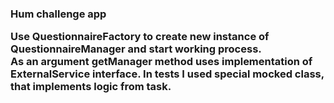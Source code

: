 <h3>Hum challenge app

Use QuestionnaireFactory to create new instance of QuestionnaireManager and start working process.<br>
As an argument getManager method uses implementation of ExternalService interface. In tests I used special mocked class,
that implements logic from task.